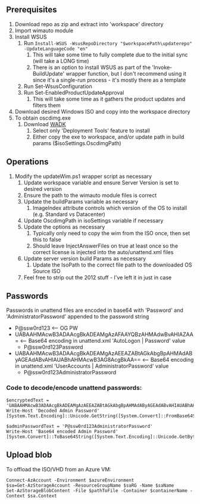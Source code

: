 ## Prerequisites
1. Download repo as zip and extract into 'workspace' directory
1. Import wimauto module
1. Install WSUS
   1. Run `Install-WSUS -WsusRepoDirectory "$workspacePath\updaterepo" -UpdateLanguageCode "en"`
      1. This will take some time to fully complete due to the initial sync (will take a LONG time)
      1. There is an option to install WSUS as part of the 'Invoke-BuildUpdate' wrapper function, but I don't recommend using it since it's a single-run process - it's mostly there as a template
   1. Run Set-WsusConfiguration
   1. Run Set-EnabledProductUpdateApproval
      1. This will take some time as it gathers the product updates and filters them
1. Download desired Windows ISO and copy into the workspace directory
1. To obtain oscdimg.exe
   1. Download [WADK](https://go.microsoft.com/fwlink/?linkid=2196127)
      1. Select only 'Deployment Tools' feature to install
      1. Either copy the exe to workspace, and/or update path in build params ($isoSettings.OscdimgPath)

## Operations
1. Modify the updateWim.ps1 wrapper script as necessary
   1. Update workspace variable and ensure Server Version is set to desired version
   1. Ensure the path to the wimauto module files is correct
   1. Update the buildParams variable as necessary
      1. ImageIndex attribute controls which version of the OS to install (e.g. Standard vs Datacenter)
   1. Update OscdimgPath in isoSettings variable if necessary
   1. Update the options as necessary
      1. Typically only need to copy the wim from the ISO once, then set this to false
      1. Should leave InjectAnswerFiles on true at least once so the correct license is injected into the auto/unattend.xml files
   1. Update server version build Params as necessary
      1. Update the IsoPath to the correct file path to the downloaded OS Source ISO
   1. Feel free to strip out the 2012 stuff - I've left it in just in case

## Passwords
Passwords in unattend files are encoded in base64 with 'Password' and 'AdministratorPassword' appended to the password string

- P@ssw0rd123 <-- OG PW
- UABAAHMAcwB3ADAAcgBkADEAMgAzAFAAYQBzAHMAdwBvAHIAZAA= <-- Base64 encoding in unattend.xml 'AutoLogon | Password' value
   - P@ssw0rd123Password
- UABAAHMAcwB3ADAAcgBkADEAMgAzAEEAZABtAGkAbgBpAHMAdAByAGEAdABvAHIAUABhAHMAcwB3AG8AcgBkAA== <-- Base64 encoding in unattend.xml 'UserAccounts | AdministratorPassword' value
   - P@ssw0rd123AdministratorPassword

### Code to decode/encode unattend passwords:
```
$encryptedText = 'UABAAHMAcwB3ADAAcgBkADEAMgAzAEEAZABtAGkAbgBpAHMAdAByAGEAdABvAHIAUABhAHMAcwB3AG8AcgBkAA=='
Write-Host 'Decoded Admin Password'
[System.Text.Encoding]::Unicode.GetString([System.Convert]::FromBase64String($encryptedText))

$adminPasswordText = 'P@ssw0rd123AdministratorPassword'
Write-Host 'Base64 encoded Admin Password'
[System.Convert]::ToBase64String([System.Text.Encoding]::Unicode.GetBytes(($adminPasswordText)))
```


## Upload blob
To offload the ISO/VHD from an Azure VM:
```
Connect-AzAccount -Environment $azureEnvironment
$sa=Get-AzStorageAccount -ResourceGroupName $saRG -Name $saName
Set-AzStorageBlobContent -File $pathToFile -Container $containerName -Context $sa.Context
```
